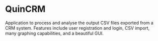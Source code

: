 # QuinCRM
Application to process and analyse the output CSV files exported from a CRM system. Features include user registration and login, CSV import, many graphing capabilities, and a beautiful GUI.
